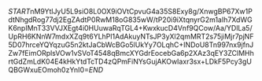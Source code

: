 $START$nM9YtlJyU5L9siO8L0OX9iOVtCpvuG4a35S8Exy8g/XnwgBP67Xw1PdtNhgdRog77dj2EgZAdtP0RwM18oG835wW/tP20i9iXtqnyrG2m1aIh7XdWGK6npIMnT33VVJXEgt4i0HUuwaRqTGL4+KwxkucD4Vnf9QCow/Aa/YDlLa5/UpRH6KNnW7mdxXZq9t6YLhPl1AdAkuyNTsJP3yXl2qmMRT2s75jiMjr7pjNF5D07hrceYQYqzuG5n2ktJaCbWcBGo5lUkYy7OLqhC+INDoU8Tn997nx9jfnJZw7fEimORplsVOw1vSVoT4548qBmcXYGdrEocebGa6p2XAz3qEY3ZClMHhrtGdZmLdK04E4kHkYtdTcTD4zQPmFiNYsGujAKOwIaxr3sx+LDkF5Pcy3gUQBGWxuEOmoh0zYnI0=$END$